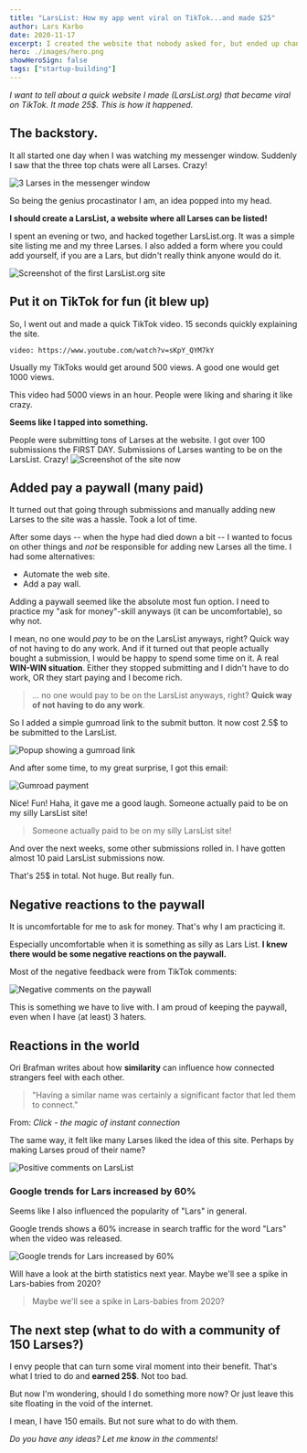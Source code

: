 ```yaml
---
title: "LarsList: How my app went viral on TikTok...and made $25"
author: Lars Karbo
date: 2020-11-17
excerpt: I created the website that nobody asked for, but ended up changing the popularity of the name "Lars" forever.
hero: ./images/hero.png
showHeroSign: false
tags: ["startup-building"]
---
```



*I want to tell about a quick website I made (LarsList.org) that became viral on TikTok. It made 25$. This is how it happened.*

## The backstory.

It all started one day when I was watching my messenger window. Suddenly I saw that the three top chats were all Larses. Crazy!

<img src='./images/larses-in-messenger.png' alt='3 Larses in the messenger window' small />

So being the genius procastinator I am, an idea popped into my head.

**I should create a LarsList, a website where all Larses can be listed!**

I spent an evening or two, and hacked together LarsList.org. It was a simple site listing me and my three Larses. I also added a form where you could add yourself, if you are a Lars, but didn't really think anyone would do it.

<img src='./images/screenshot-first-site.png' alt='Screenshot of the first LarsList.org site' />

## Put it on TikTok for fun (it blew up)

So, I went out and made a quick TikTok video. 15 seconds quickly explaining the site.

`video: https://www.youtube.com/watch?v=sKpY_QYM7kY`

Usually my TikToks would get around 500 views. A good one would get 1000 views.

This video had 5000 views in an hour. People were liking and sharing it like crazy.


**Seems like I tapped into something.**

People were submitting tons of Larses at the website. I got over 100 submissions the FIRST DAY. Submissions of Larses wanting to be on the LarsList. Crazy!
<img src='./images/screenshot-now.png' alt='Screenshot of the site now' />


## Added pay a paywall (many paid)

It turned out that going through submissions and manually adding new Larses to the site was a hassle. Took a lot of time.

After some days -- when the hype had died down a bit -- I wanted to focus on other things and *not* be responsible for adding new Larses all the time. I had some alternatives:

* Automate the web site.
* Add a pay wall.

Adding a paywall seemed like the absolute most fun option. I need to practice my "ask for money"-skill anyways (it can be uncomfortable), so why not.

I mean, no one would *pay* to be on the LarsList anyways, right? Quick way of not having to do any work. And if it turned out that people actually bought a submission, I would be happy to spend some time on it. A real **WIN-WIN situation**. Either they stopped submitting and I didn't have to do work, OR they start paying and I become rich.

> ... no one would pay to be on the LarsList anyways, right? **Quick way of not having to do any work**.

So I added a simple gumroad link to the submit button. It now cost 2.5$ to be submitted to the LarsList.

<img src='./images/popup2.png' alt='Popup showing a gumroad link' />

And after some time, to my great surprise, I got this email:

<img src='./images/lars-submission.png' alt='Gumroad payment' />

Nice! Fun! Haha, it gave me a good laugh. Someone actually paid to be on my silly LarsList site!

> Someone actually paid to be on my silly LarsList site!

And over the next weeks, some other submissions rolled in. I have gotten almost 10 paid LarsList submissions now.

That's 25$ in total. Not huge. But really fun.


## Negative reactions to the paywall

It is uncomfortable for me to ask for money. That's why I am practicing it.

Especially uncomfortable when it is something as silly as Lars List. **I knew there would be some negative reactions on the paywall.**

Most of the negative feedback were from TikTok comments:

![Negative comments on the paywall](./images/commentsnegative.png)

This is something we have to live with. I am proud of keeping the paywall, even when I have (at least) 3 haters.

## Reactions in the world

Ori Brafman writes about how **similarity** can influence how connected strangers feel with each other.

> "Having a similar name was certainly a significant factor that led them to connect."

From: *Click - the magic of instant connection*

The same way, it felt like many Larses liked the idea of this site. Perhaps by making Larses proud of their name?

![Positive comments on LarsList](./images/commentspositive.png)


### Google trends for Lars increased by 60%

Seems like I also influenced the popularity of "Lars" in general.

Google trends shows a 60% increase in search traffic for the word "Lars" when the video was released.

<img src='./images/googletrends.png' alt='Google trends for Lars increased by 60%' />

Will have a look at the birth statistics next year. Maybe we'll see a spike in Lars-babies from 2020?

> Maybe we'll see a spike in Lars-babies from 2020?

## The next step (what to do with a community of 150 Larses?)

I envy people that can turn some viral moment into their benefit. That's what I tried to do and **earned 25$**. Not too bad.

But now I'm wondering, should I do something more now? Or just leave this site floating in the void of the internet.

I mean, I have 150 emails. But not sure what to do with them.

<!-- ### Lars of the month

Yes, we started with ads on LarsList, BUT you need to fulfill these requirements:

* Only Larses can advertise
* It costs 15$ for a month -->

*Do you have any ideas? Let me know in the comments!*
